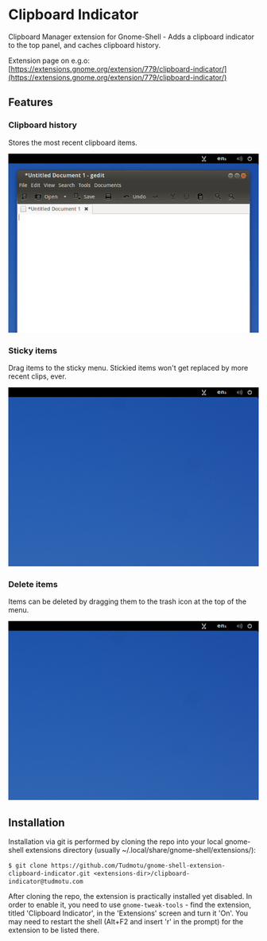 # Clipboard Indicator

Clipboard Manager extension for Gnome-Shell - Adds a clipboard indicator to the top panel, and caches clipboard history.

Extension page on e.g.o:
[https://extensions.gnome.org/extension/779/clipboard-indicator/](https://extensions.gnome.org/extension/779/clipboard-indicator/)

## Features

### Clipboard history

Stores the most recent clipboard items.

![Clipboard History](images/basic.gif?raw=true)

### Sticky items

Drag items to the sticky menu.  Stickied items won't get replaced by more recent clips, ever.

![Sticky Items](images/sticky.gif?raw=true)

### Delete items

Items can be deleted by dragging them to the trash icon at the top of the menu.

![Delete Items](images/delete.gif?raw=true)


## Installation


Installation via git is performed by cloning the repo into your local gnome-shell extensions directory (usually ~/.local/share/gnome-shell/extensions/):

```shell
$ git clone https://github.com/Tudmotu/gnome-shell-extension-clipboard-indicator.git <extensions-dir>/clipboard-indicator@tudmotu.com
```

After cloning the repo, the extension is practically installed yet disabled. In
order to enable it, you need to use `gnome-tweak-tools` - find the extension,
titled 'Clipboard Indicator', in the 'Extensions' screen and turn it 'On'.
You may need to restart the shell (Alt+F2 and insert 'r' in the prompt) for the
extension to be listed there.

